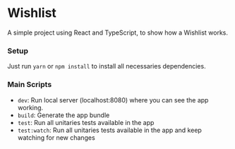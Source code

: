 # Wishlist

A simple project using React and TypeScript, to show how a Wishlist works.

### Setup

Just run `yarn` or `npm install` to install all necessaries dependencies.

### Main Scripts

- `dev`: Run local server (localhost:8080) where you can see the app working.
- `build`: Generate the app bundle
- `test`: Run all unitaries tests available in the app
- `test:watch`: Run all unitaries tests available in the app and keep watching for new changes
